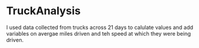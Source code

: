 # TruckAnalysis
I used data collected from trucks across 21 days to calulate values and add variables on avergae miles driven and teh speed at which they were being driven.

